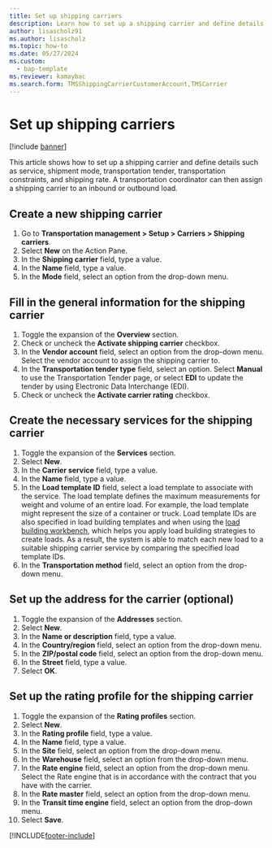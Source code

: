 ```yaml
---
title: Set up shipping carriers
description: Learn how to set up a shipping carrier and define details such as service, shipment mode, transportation tender, transportation constraints, and shipping rate.
author: lisascholz91
ms.author: lisascholz
ms.topic: how-to
ms.date: 05/27/2024
ms.custom:
  - bap-template
ms.reviewer: kamaybac
ms.search.form: TMSShippingCarrierCustomerAccount,TMSCarrier
---
```


# Set up shipping carriers

[!include [banner](../../includes/banner.md)]

This article shows how to set up a shipping carrier and define details such as service, shipment mode, transportation tender, transportation constraints, and shipping rate. A transportation coordinator can then assign a shipping carrier to an inbound or outbound load.

## Create a new shipping carrier

1. Go to **Transportation management > Setup > Carriers > Shipping carriers**.
1. Select **New** on the Action Pane.
1. In the **Shipping carrier** field, type a value.
1. In the **Name** field, type a value.
1. In the **Mode** field, select an option from the drop-down menu.

## Fill in the general information for the shipping carrier

1. Toggle the expansion of the **Overview** section.
1. Check or uncheck the **Activate shipping carrier** checkbox.
1. In the **Vendor account** field, select an option from the drop-down menu. Select the vendor account to assign the shipping carrier to.  
1. In the **Transportation tender type** field, select an option. Select **Manual** to use the Transportation Tender page, or select **EDI** to update the tender by using Electronic Data Interchange (EDI).  
1. Check or uncheck the **Activate carrier rating** checkbox.

## <a name="create-carrier-services"></a>Create the necessary services for the shipping carrier

1. Toggle the expansion of the **Services** section.
1. Select **New**.
1. In the **Carrier service** field, type a value.
1. In the **Name** field, type a value.
1. In the **Load template ID** field, select a load template to associate with the service. The load template defines the maximum measurements for weight and volume of an entire load. For example, the load template might represent the size of a container or truck. Load template IDs are also specified in load building templates and when using the [load building workbench](load-building-workbench.md), which helps you apply load building strategies to create loads. As a result, the system is able to match each new load to a suitable shipping carrier service by comparing the specified load template IDs.
1. In the **Transportation method** field, select an option from the drop-down menu.

## Set up the address for the carrier (optional)

1. Toggle the expansion of the **Addresses** section.
1. Select **New**.
1. In the **Name or description** field, type a value.
1. In the **Country/region** field, select an option from the drop-down menu.
1. In the **ZIP/postal code** field, select an option from the drop-down menu.
1. In the **Street** field, type a value.
1. Select **OK**.

## Set up the rating profile for the shipping carrier

1. Toggle the expansion of the **Rating profiles** section.
1. Select **New**.
1. In the **Rating profile** field, type a value.
1. In the **Name** field, type a value.
1. In the **Site** field, select an option from the drop-down menu.
1. In the **Warehouse** field, select an option from the drop-down menu.
1. In the **Rate engine** field, select an option from the drop-down menu. Select the Rate engine that is in accordance with the contract that you have with the carrier.  
1. In the **Rate master** field, select an option from the drop-down menu.
1. In the **Transit time engine** field, select an option from the drop-down menu.
1. Select **Save**.

[!INCLUDE[footer-include](../../../includes/footer-banner.md)]